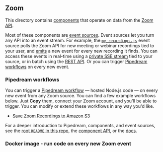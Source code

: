 ## Zoom

This directory contains [components](/COMPONENT-API.md) that operate on data from the [Zoom API](https://marketplace.zoom.us/docs/api-reference/introduction).

Most of these components are [event sources](https://docs.pipedream.com/event-sources/). Event sources let you turn any API into an event stream. For example, the [`my-recordings.js`](my-recordings.js) event source polls the Zoom API for new meeting or webinar recordings tied to your user, and [emits](https://github.com/PipedreamHQ/pipedream/blob/master/COMPONENT-API.md#thisemit) a new event for every new recording it finds. You can access these events in real-time using a [private SSE stream](https://docs.pipedream.com/api/sse/) tied to your source, or in batch using the [REST API](https://docs.pipedream.com/api/rest/). Or you can trigger [Pipedream workflows](#pipedream-workflows) on every new event.

### Pipedream workflows

You can trigger a [Pipedream workflow](https://docs.pipedream.com/workflows/) — hosted Node.js code — on every new event from any Zoom source. You can find a few example workflows below. Just **Copy** them, connect your Zoom account, and you'll be able to trigger. You can modify or extend these workflows in any way you'd like.

- [Save Zoom Recordings to Amazon S3](https://pipedream.com/@dylburger/save-zoom-recordings-to-amazon-s3-p_PACKJG/readme)

For a deeper introduction to Pipedream, components, and event sources, see the [root `README` in this repo](/README.md), the [component API](/COMPONENT-API.md), or the [docs](https://docs.pipedream.com).

### Docker image - run code on every new Zoom event
